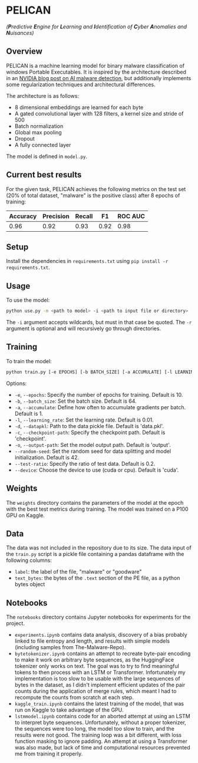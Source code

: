 # PELICAN
*(**P**redictive **E**ngine for **L**earning and **I**dentification of **C**yber **A**nomalies and **N**uisances)*

## Overview
PELICAN is a machine learning model for binary malware classification of windows Portable Executables. It is inspired by the architecture described in an [NVIDIA blog post on AI malware detection](https://developer.nvidia.com/blog/malware-detection-neural-networks/), but additionally implements some regularization techniques and architectural differences.

The architecture is as follows:
- 8 dimensional embeddings are learned for each byte
- A gated convolutional layer with 128 filters, a kernel size and stride of 500
- Batch normalization
- Global max pooling
- Dropout
- A fully connected layer

The model is defined in `model.py`.

## Current best results
For the given task, PELICAN achieves the following metrics on the test set (20% of total dataset, "malware" is the positive class) after 8 epochs of training:

| Accuracy | Precision | Recall | F1   | ROC AUC |
|----------|-----------|--------|------|---------|
| 0.96     | 0.92      | 0.93   | 0.92 | 0.98    |

## Setup
Install the dependencies in `requirements.txt` using `pip install -r requirements.txt`. 

## Usage 
To use the model:

```bash
python use.py -m <path to model> -i <path to input file or directory> [-r]
```
The `-i` argument accepts wildcards, but must in that case be quoted. The `-r` argument is optional and will recursively go through directories.

## Training

To train the model:

```bash
python train.py [-e EPOCHS] [-b BATCH_SIZE] [-a ACCUMULATE] [-l LEARNING_RATE] [-d DATAPKL] [-c CHECKPOINT_PATH] [-o OUTPUT_PATH] [--random-seed RANDOM_SEED] [--test-ratio TEST_RATIO] [--device DEVICE]
```

Options:
- `-e`, `--epochs`: Specify the number of epochs for training. Default is 10.
- `-b`, `--batch_size`: Set the batch size. Default is 64.
- `-a`, `--accumulate`: Define how often to accumulate gradients per batch. Default is 1.
- `-l`, `--learning_rate`: Set the learning rate. Default is 0.01.
- `-d`, `--datapkl`: Path to the data pickle file. Default is 'data.pkl'.
- `-c`, `--checkpoint-path`: Specify the checkpoint path. Default is 'checkpoint'.
- `-o`, `--output-path`: Set the model output path. Default is 'output'.
- `--random-seed`: Set the random seed for data splitting and model initialization. Default is 42.
- `--test-ratio`: Specify the ratio of test data. Default is 0.2.
- `--device`: Choose the device to use (cuda or cpu). Default is 'cuda'.

## Weights
The `weights` directory contains the parameters of the model at the epoch with the best test metrics during training. The model was trained on a P100 GPU on Kaggle.

## Data
The data was not included in the repository due to its size. The data input of the `train.py` script is a pickle file containing a pandas dataframe with the following columns:
- `label`: the label of the file, "malware" or "goodware"
- `text_bytes`: the bytes of the `.text` section of the PE file, as a python bytes object

## Notebooks
The `notebooks` directory contains Jupyter notebooks for experiments for the project.
- `experiments.ipynb` contains data analysis, discovery of a bias probably linked to file entropy and length, and results with simple models (including samples from The-Malware-Repo).
- `bytetokenizer.ipynb` contains an attempt to recreate byte-pair encoding to make it work on arbitrary byte sequences, as the HuggingFace tokenizer only works on text. The goal was to try to find meaningful tokens to then process with an LSTM or Transformer. Infortunately my implementation is too slow to be usable with the large sequences of bytes in the dataset, as I didn't implement efficient updates of the pair counts during the application of merge rules, which meant I had to recompute the counts from scratch at each step.
- `kaggle_train.ipynb` contains the latest training of the model, that was run on Kaggle to take advantage of the GPU.
- `lstmmodel.ipynb` contains code for an aborted attempt at using an LSTM to interpret byte sequences. Unfortunately, without a proper tokenizer, the sequences were too long, the model too slow to train, and the results were not good. The training loop was a bit different, with loss function masking to ignore padding. An attempt at using a Transformer was also made, but lack of time and computational resources prevented me from training it properly.